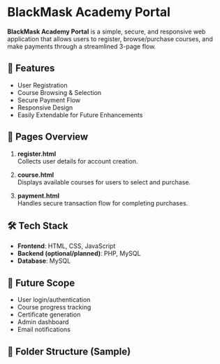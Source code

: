 # BlackMask Academy Portal

**BlackMask Academy Portal** is a simple, secure, and responsive web application that allows users to register, browse/purchase courses, and make payments through a streamlined 3-page flow.

## 🧩 Features

- User Registration
- Course Browsing & Selection
- Secure Payment Flow
- Responsive Design
- Easily Extendable for Future Enhancements

## 📄 Pages Overview

1. **register.html**  
   Collects user details for account creation.

2. **course.html**  
   Displays available courses for users to select and purchase.

3. **payment.html**  
   Handles secure transaction flow for completing purchases.

## 🛠️ Tech Stack

- **Frontend**: HTML, CSS, JavaScript  
- **Backend (optional/planned)**: PHP, MySQL  
- **Database**: MySQL

## 🚀 Future Scope

- User login/authentication
- Course progress tracking
- Certificate generation
- Admin dashboard
- Email notifications

## 📁 Folder Structure (Sample)


